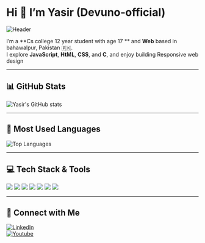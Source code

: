 
# Hi 👋 I’m Yasir (Devuno‑official)
![Header](github-header-image.png)

I’m a **Cs college 12 year student with age 17 ** and **Web** based in bahawalpur, Pakistan 🇵🇰.  
I explore **JavaScript**, **HtML**, **CSS**, and **C**, and enjoy building Responsive web design

---

## 📊 GitHub Stats

![Yasir's GitHub stats](https://github-readme-stats.vercel.app/api?username=Devuno-official&show_icons=true&theme=radical)

---

## 🚀 Most Used Languages

![Top Languages](https://github-readme-stats.vercel.app/api/top-langs/?username=Devuno-official&layout=compact&theme=tokyonight)

---

## 💻 Tech Stack & Tools

<p>
  <img src="https://img.shields.io/badge/-JavaScript-yellow?style=flat&logo=javascript" />
  <img src="https://img.shields.io/badge/-HTML5-orange?style=flat&logo=html5" />
  <img src="https://img.shields.io/badge/-CSS3-blue?style=flat&logo=css3" />
  <img src="https://img.shields.io/badge/-Git-orange?style=flat&logo=git" />
  <img src="https://img.shields.io/badge/-GitHub-black?style=flat&logo=github" />
  <img src="https://img.shields.io/badge/-VS%20Code-blue?style=flat&logo=visual-studio-code" />
  <img src="https://img.shields.io/badge/-Linux-black?style=flat&logo=linux" />
</p>

---

## 🔗 Connect with Me

[![LinkedIn](https://img.shields.io/badge/-LinkedIn-blue?style=flat&logo=linkedin)](YOUR_LINKEDIN_URL)  
[![Youtube](https://img.shields.io/badge/-Youtube-red?style=flat&logo=Youtube)](www.youtube.com/@devuno_official)  


